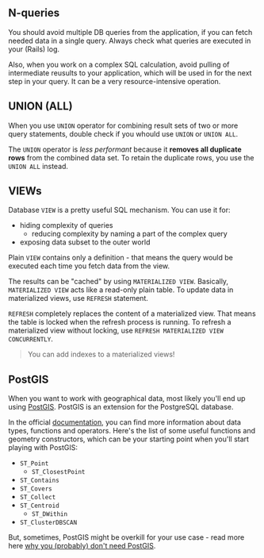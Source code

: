 ## N-queries

You should avoid multiple DB queries from the application, if you can fetch needed data in a single query. Always check what queries are executed in your (Rails) log.

Also, when you work on a complex SQL calculation, avoid pulling of intermediate reusults to your application, which will be used in for the next step in your query. It can be a very resource-intensive operation.


## UNION (ALL)

When you use `UNION` operator for combining result sets of two or more query statements, double check if you whould use `UNION` or `UNION ALL`.

The `UNION` operator is *less performant* because it **removes all duplicate rows** from the combined data set.
To retain the duplicate rows, you use the `UNION ALL` instead.


## VIEWs

Database `VIEW` is a pretty useful SQL mechanism. You can use it for:
  * hiding complexity of queries
	* reducing complexity by naming a part of the complex query
  * exposing data subset to the outer world

Plain `VIEW` contains only a definition - that means the query would be executed each time you fetch data from the view.

The results can be "cached" by using `MATERIALIZED VIEW`. Basically, `MATERIALIZED VIEW` acts like a read-only plain table. To update data in materialized views, use `REFRESH` statement.

`REFRESH` completely replaces the content of a materialized view. That means the table is locked when the refresh process is running. To refresh a materialized view without locking, use `REFRESH MATERIALIZED VIEW CONCURRENTLY`.

> You can add indexes to a materialized views!


## PostGIS

When you want to work with geographical data, most likely you'll end up using [PostGIS](https://postgis.net/). PostGIS is an extension for the PostgreSQL database.

In the official [documentation](https://postgis.net/docs/), you can find more information about data types, functions and operators.
Here's the list of some useful functions and geometry constructors, which can be your starting point when you'll start playing with PostGIS:
  * `ST_Point`
	* `ST_ClosestPoint`
  * `ST_Contains`
  * `ST_Covers`
  * `ST_Collect`
  * `ST_Centroid`
	* `ST_DWithin`
  * `ST_ClusterDBSCAN`

But, sometimes, PostGIS might be overkill for your use case - read more here [why you (probably) don't need PostGIS](https://blog.rebased.pl/2020/04/07/why-you-probably-dont-need-postgis.html).
